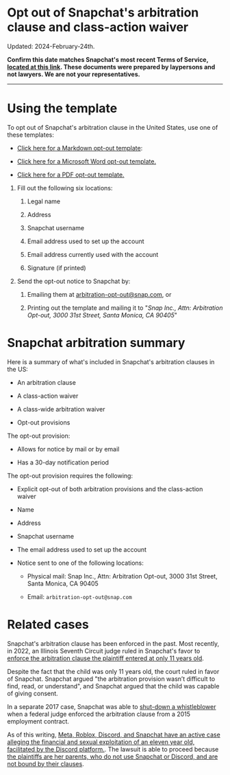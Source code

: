 Opt out of Snapchat's arbitration clause and class-action waiver
===

Updated: 2024-February-24th.

**Confirm this date matches Snapchat's most recent Terms of Service, [located at this link](https://www.snap.com/en-US/terms). These documents were prepared by laypersons and not lawyers. We are not your representatives.**

---

# Using the template

To opt out of Snapchat's arbitration clause in the United States, use one of these templates:

 - [Click here for a Markdown opt-out template](./snapchat_opt_out_template.md):

 - [Click here for a Microsoft Word opt-out template.](./snapchat_opt_out_template.docx)

 - [Click here for a PDF opt-out template.](./snapchat_opt_out_template.pdf)


1. Fill out the following six locations:

    1. Legal name

    2. Address

    3. Snapchat username

    4. Email address used to set up the account

    5. Email address currently used with the account

    6. Signature (if printed)

2. Send the opt-out notice to Snapchat by:

    1. Emailing them at [arbitration-opt-out@snap.com](mailto:arbitration-opt-out@snap.com), or

    2. Printing out the template and mailing it to "*Snap Inc., Attn: Arbitration Opt-out, 3000 31st Street, Santa Monica, CA 90405*"

# Snapchat arbitration summary

Here is a summary of what's included in Snapchat's arbitration clauses in the US:

  - An arbitration clause

  - A class-action waiver

  - A class-wide arbitration waiver

  - Opt-out provisions

The opt-out provision:

  - Allows for notice by mail or by email 

  - Has a 30-day notification period

The opt-out provision requires the following:

  - Explicit opt-out of both arbitration provisions and the class-action waiver

  - Name

  - Address

  - Snapchat username

  - The email address used to set up the account

  - Notice sent to one of the following locations:

    - Physical mail: Snap Inc., Attn: Arbitration Opt-out, 3000 31st Street, Santa Monica, CA 90405

    - Email: `arbitration-opt-out@snap.com`

# Related cases

Snapchat's arbitration clause has been enforced in the past. Most recently, in 2022, an Illinois Seventh Circuit judge ruled in Snapchat's favor to [enforce the arbitration clause the plaintiff entered at only 11 years old](https://madisonrecord.com/stories/622501604-arbitration-not-class-action-is-route-to-settling-youth-s-snapchat-privacy-dispute-seventh-circuit-rules).

Despite the fact that the child was only 11 years old, the court ruled in favor of Snapchat. Snapchat argued "the arbitration provision wasn’t difficult to find, read, or understand", and Snapchat argued that the child was capable of giving consent.

In a separate 2017 case, Snapchat was able to [shut-down a whistleblower](https://variety.com/2018/digital/news/snapchat-judge-pompliano-arbitration-1202750638/) when a federal judge enforced the arbitration clause from a 2015 employment contract.

As of this writing, [Meta, Roblox, Discord, and Snapchat have an active case alleging the financial and sexual exploitation of an eleven year old, facilitated by the Discord platform.](https://socialmediavictims.org/press-releases/smvlc-files-first-lawsuit-against-roblox-discord/). The lawsuit is able to proceed because [the plaintiffs are her parents, who do not use Snapchat or Discord, and are not bound by their clauses](https://socialmediavictims.org/wp-content/uploads/2022/10/C.U.-S.U.-Complaint-10_4_22-Filed.pdf).
